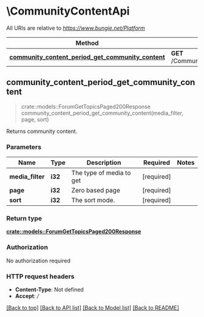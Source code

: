 # \CommunityContentApi

All URIs are relative to *https://www.bungie.net/Platform*

Method | HTTP request | Description
------------- | ------------- | -------------
[**community_content_period_get_community_content**](CommunityContentApi.md#community_content_period_get_community_content) | **GET** /CommunityContent/Get/{sort}/{mediaFilter}/{page}/ | 



## community_content_period_get_community_content

> crate::models::ForumGetTopicsPaged200Response community_content_period_get_community_content(media_filter, page, sort)


Returns community content.

### Parameters


Name | Type | Description  | Required | Notes
------------- | ------------- | ------------- | ------------- | -------------
**media_filter** | **i32** | The type of media to get | [required] |
**page** | **i32** | Zero based page | [required] |
**sort** | **i32** | The sort mode. | [required] |

### Return type

[**crate::models::ForumGetTopicsPaged200Response**](Forum_GetTopicsPaged_200_response.md)

### Authorization

No authorization required

### HTTP request headers

- **Content-Type**: Not defined
- **Accept**: */*

[[Back to top]](#) [[Back to API list]](../README.md#documentation-for-api-endpoints) [[Back to Model list]](../README.md#documentation-for-models) [[Back to README]](../README.md)

